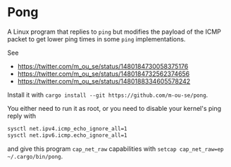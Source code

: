 # Pong

A Linux program that replies to `ping` but modifies the payload of the ICMP
packet to get lower ping times in some `ping` implementations.

See
- https://twitter.com/m_ou_se/status/1480184730058375176
- https://twitter.com/m_ou_se/status/1480184732562374656
- https://twitter.com/m_ou_se/status/1480188334605578242

Install it with `cargo install --git https://github.com/m-ou-se/pong`.

You either need to run it as root, or you need to disable your kernel's ping
reply with 
```sh
sysctl net.ipv4.icmp_echo_ignore_all=1 
sysctl net.ipv6.icmp.echo_ignore_all=1
```
and give this program `cap_net_raw` capabilities with `setcap cap_net_raw=ep ~/.cargo/bin/pong`.

